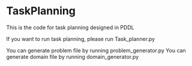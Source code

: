 # TaskPlanning
This is the code for task planning designed in PDDL 

If you want to run task planning, please run Task_planner.py



You can generate problem file by running problem_generator.py
You can generate domain file by running domain_generator.py

